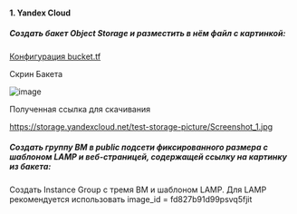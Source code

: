 #### 1. Yandex Cloud

##### Создать бакет Object Storage и разместить в нём файл с картинкой:

[Конфигурация bucket.tf](https://github.com/inyushov/devops-netology/blob/main/work/clopro-02/src/bucket.tf)

Скрин Бакета

![image](https://github.com/inyushov/devops-netology/assets/127683348/c2e30ab5-ec74-443e-b451-f3c8d26cf416)

Полученная ссылка для скачивания

https://storage.yandexcloud.net/test-storage-picture/Screenshot_1.jpg

##### Создать группу ВМ в public подсети фиксированного размера с шаблоном LAMP и веб-страницей, содержащей ссылку на картинку из бакета:

Создать Instance Group с тремя ВМ и шаблоном LAMP. Для LAMP рекомендуется использовать image_id = fd827b91d99psvq5fjit 
 
